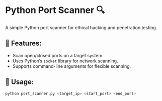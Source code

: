 # Python Port Scanner 🔍

A simple Python port scanner for ethical hacking and penetration testing.

## 📌 Features:
- Scan open/closed ports on a target system.
- Uses Python’s `socket` library for network scanning.
- Supports command-line arguments for flexible scanning.

## 🚀 Usage:
```bash
python port_scanner.py <target_ip> <start_port> <end_port>
